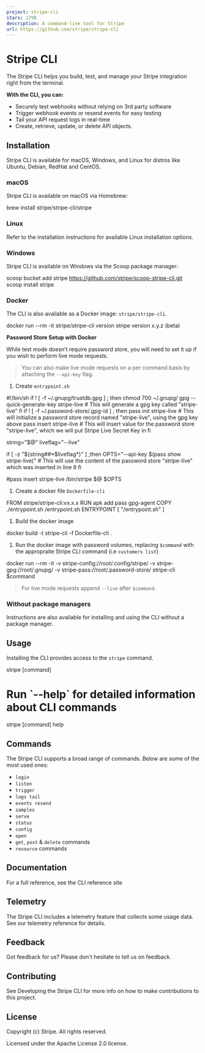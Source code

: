 ```yaml
---
project: stripe-cli
stars: 1798
description: A command-line tool for Stripe
url: https://github.com/stripe/stripe-cli
---
```


Stripe CLI
==========

The Stripe CLI helps you build, test, and manage your Stripe integration right from the terminal.

**With the CLI, you can:**

-   Securely test webhooks without relying on 3rd party software
-   Trigger webhook events or resend events for easy testing
-   Tail your API request logs in real-time
-   Create, retrieve, update, or delete API objects.

Installation
------------

Stripe CLI is available for macOS, Windows, and Linux for distros like Ubuntu, Debian, RedHat and CentOS.

### macOS

Stripe CLI is available on macOS via Homebrew:

brew install stripe/stripe-cli/stripe

### Linux

Refer to the installation instructions for available Linux installation options.

### Windows

Stripe CLI is available on Windows via the Scoop package manager:

scoop bucket add stripe https://github.com/stripe/scoop-stripe-cli.git
scoop install stripe

### Docker

The CLI is also available as a Docker image: `stripe/stripe-cli`.

docker run --rm -it stripe/stripe-cli version
stripe version x.y.z (beta)

**Password Store Setup with Docker**

While test mode doesn’t require password store, you will need to set it up if you wish to perform live mode requests.

> You can also make live mode requests on a per command basis by attaching the `--api-key` flag.

1.  Create `entrypoint.sh`

#!/bin/sh
if ! \[ \-f ~/.gnupg/trustdb.gpg \] ; then
  chmod 700 ~/.gnupg/
  gpg --quick-generate-key stripe-live # This will generate a gpg key called "stripe-live"
fi
if ! \[ \-f ~/.password-store/.gpg-id \] ; then
  pass init stripe-live # This will initialize a password store record named "stripe-live", using the gpg key above
  pass insert stripe-live # This will insert value for the password store "stripe-live", which we will put Stripe Live Secret Key in
fi

string="$@"
liveflag="\--live"

if \[ \-z "${string##\*$liveflag\*}" \] ;then
  OPTS="\--api-key $(pass show stripe-live)" # This will use the content of the password store "stripe-live" which was inserted in line 8
fi

#pass insert stripe-live
/bin/stripe  $@ $OPTS

1.  Create a docker file `Dockerfile-cli`

FROM  stripe/stripe-cli:vx.x.x
RUN  apk  add  pass  gpg-agent
COPY  ./entrypoint.sh  /entrypoint.sh
ENTRYPOINT  \[ "/entrypoint.sh" \]

1.  Build the docker image

docker build -t stripe-cli -f Dockerfile-cli .

1.  Run the docker image with password volumes, replacing `$command` with the appropraite Stripe CLI command (i.e `customers list`)

docker run --rm -it -v stripe-config://root/.config/stripe/ -v stripe-gpg://root/.gnupg/ -v stripe-pass://root/.password-store/ stripe-cli $command

> For live mode requests append `--live` after `$command`.

### Without package managers

Instructions are also available for installing and using the CLI without a package manager.

Usage
-----

Installing the CLI provides access to the `stripe` command.

stripe \[command\]

# Run \`\--help\` for detailed information about CLI commands
stripe \[command\] help

Commands
--------

The Stripe CLI supports a broad range of commands. Below are some of the most used ones:

-   `login`
-   `listen`
-   `trigger`
-   `logs tail`
-   `events resend`
-   `samples`
-   `serve`
-   `status`
-   `config`
-   `open`
-   `get`, `post` & `delete` commands
-   `resource` commands

Documentation
-------------

For a full reference, see the CLI reference site

Telemetry
---------

The Stripe CLI includes a telemetry feature that collects some usage data. See our telemetry reference for details.

Feedback
--------

Got feedback for us? Please don't hesitate to tell us on feedback.

Contributing
------------

See Developing the Stripe CLI for more info on how to make contributions to this project.

License
-------

Copyright (c) Stripe. All rights reserved.

Licensed under the Apache License 2.0 license.
